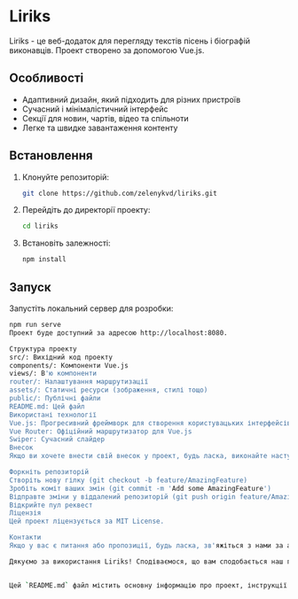 # Liriks

Liriks - це веб-додаток для перегляду текстів пісень і біографій виконавців. Проект створено за допомогою Vue.js.

## Особливості

- Адаптивний дизайн, який підходить для різних пристроїв
- Сучасний і мінімалістичний інтерфейс
- Секції для новин, чартів, відео та спільноти
- Легке та швидке завантаження контенту

## Встановлення

1. Клонуйте репозиторій:
    ```sh
    git clone https://github.com/zelenykvd/liriks.git
    ```
2. Перейдіть до директорії проекту:
    ```sh
    cd liriks
    ```
3. Встановіть залежності:
    ```sh
    npm install
    ```

## Запуск

Запустіть локальний сервер для розробки:
```sh
npm run serve
Проект буде доступний за адресою http://localhost:8080.

Структура проекту
src/: Вихідний код проекту
components/: Компоненти Vue.js
views/: В'ю компоненти
router/: Налаштування маршрутизації
assets/: Статичні ресурси (зображення, стилі тощо)
public/: Публічні файли
README.md: Цей файл
Використані технології
Vue.js: Прогресивний фреймворк для створення користувацьких інтерфейсів
Vue Router: Офіційний маршрутизатор для Vue.js
Swiper: Сучасний слайдер
Внесок
Якщо ви хочете внести свій внесок у проект, будь ласка, виконайте наступні кроки:

Форкніть репозиторій
Створіть нову гілку (git checkout -b feature/AmazingFeature)
Зробіть коміт ваших змін (git commit -m 'Add some AmazingFeature')
Відправте зміни у віддалений репозиторій (git push origin feature/AmazingFeature)
Відкрийте пул реквест
Ліцензія
Цей проект ліцензується за MIT License.

Контакти
Якщо у вас є питання або пропозиції, будь ласка, зв'яжіться з нами за адресою zelenykvd@example.com.

Дякуємо за використання Liriks! Сподіваємося, що вам сподобається наш проект.


Цей `README.md` файл містить основну інформацію про проект, інструкції щодо встановлення та запуску, а також посилання на використовувані технології та контакти для зв'язку. Ви можете додатково налаштувати цей файл, щоб він краще відповідав вашим потребам.
